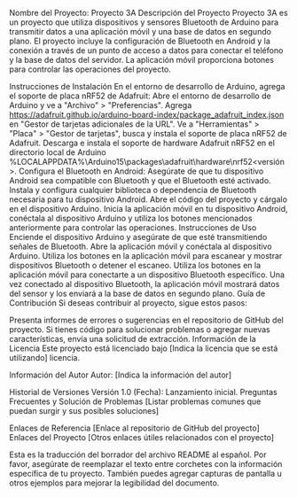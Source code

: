 Nombre del Proyecto: Proyecto 3A
Descripción del Proyecto
Proyecto 3A es un proyecto que utiliza dispositivos y sensores Bluetooth de Arduino para transmitir datos a una aplicación móvil y una base de datos en segundo plano. El proyecto incluye la configuración de Bluetooth en Android y la conexión a través de un punto de acceso a datos para conectar el teléfono y la base de datos del servidor. La aplicación móvil proporciona botones para controlar las operaciones del proyecto.

Instrucciones de Instalación
En el entorno de desarrollo de Arduino, agrega el soporte de placa nRF52 de Adafruit:
Abre el entorno de desarrollo de Arduino y ve a "Archivo" > "Preferencias".
Agrega https://adafruit.github.io/arduino-board-index/package_adafruit_index.json en "Gestor de tarjetas adicionales de la URL".
Ve a "Herramientas" > "Placa" > "Gestor de tarjetas", busca y instala el soporte de placa nRF52 de Adafruit.
Descarga e instala el soporte de hardware Adafruit nRF52 en el directorio local de Arduino %LOCALAPPDATA%\Arduino15\packages\adafruit\hardware\nrf52\<versión>.
Configura el Bluetooth en Android:
Asegúrate de que tu dispositivo Android sea compatible con Bluetooth y que el Bluetooth esté activado.
Instala y configura cualquier biblioteca o dependencia de Bluetooth necesaria para tu dispositivo Android.
Abre el código del proyecto y cárgalo en el dispositivo Arduino.
Inicia la aplicación móvil en tu dispositivo Android, conéctala al dispositivo Arduino y utiliza los botones mencionados anteriormente para controlar las operaciones.
Instrucciones de Uso
Enciende el dispositivo Arduino y asegúrate de que esté transmitiendo señales de Bluetooth.
Abre la aplicación móvil y conéctala al dispositivo Arduino.
Utiliza los botones en la aplicación móvil para escanear y mostrar dispositivos Bluetooth o detener el escaneo.
Utiliza los botones en la aplicación móvil para conectarte a un dispositivo Bluetooth específico.
Una vez conectado al dispositivo Bluetooth, la aplicación móvil mostrará datos del sensor y los enviará a la base de datos en segundo plano.
Guía de Contribución
Si deseas contribuir al proyecto, sigue estos pasos:

Presenta informes de errores o sugerencias en el repositorio de GitHub del proyecto.
Si tienes código para solucionar problemas o agregar nuevas características, envía una solicitud de extracción.
Información de la Licencia
Este proyecto está licenciado bajo [Indica la licencia que se está utilizando] licencia.

Información del Autor
Autor: [Indica la información del autor]

Historial de Versiones
Versión 1.0 (Fecha): Lanzamiento inicial.
Preguntas Frecuentes y Solución de Problemas
[Listar problemas comunes que puedan surgir y sus posibles soluciones]

Enlaces de Referencia
[Enlace al repositorio de GitHub del proyecto]
Enlaces del Proyecto
[Otros enlaces útiles relacionados con el proyecto]

Esta es la traducción del borrador del archivo README al español. Por favor, asegúrate de reemplazar el texto entre corchetes con la información específica de tu proyecto. También puedes agregar capturas de pantalla u otros ejemplos para mejorar la legibilidad del documento.
